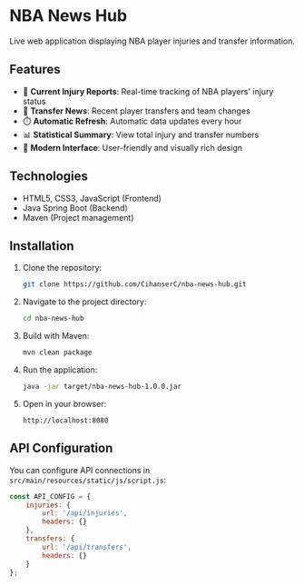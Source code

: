 # NBA News Hub

Live web application displaying NBA player injuries and transfer information.

## Features

- 🏥 **Current Injury Reports**: Real-time tracking of NBA players' injury status
- 🔄 **Transfer News**: Recent player transfers and team changes
- ⏱️ **Automatic Refresh**: Automatic data updates every hour
- 📊 **Statistical Summary**: View total injury and transfer numbers
- 🎨 **Modern Interface**: User-friendly and visually rich design

## Technologies

- HTML5, CSS3, JavaScript (Frontend)
- Java Spring Boot (Backend)
- Maven (Project management)

## Installation

1. Clone the repository:
   ```bash
   git clone https://github.com/CihanserC/nba-news-hub.git
   ```

2. Navigate to the project directory:
   ```bash
   cd nba-news-hub
   ```

3. Build with Maven:
   ```bash
   mvn clean package
   ```

4. Run the application:
   ```bash
   java -jar target/nba-news-hub-1.0.0.jar
   ```

5. Open in your browser:
   ```
   http://localhost:8080
   ```

## API Configuration

You can configure API connections in `src/main/resources/static/js/script.js`:

```javascript
const API_CONFIG = {
    injuries: {
        url: '/api/injuries',
        headers: {}
    },
    transfers: {
        url: '/api/transfers',
        headers: {}
    }
};
```